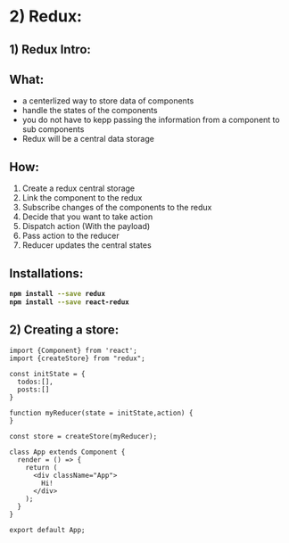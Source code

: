 # 2) Redux:


## 1) Redux Intro:

## What:
- a centerlized way to store data of components
- handle the states of the components  
- you do not have to kepp passing the information from a component to sub components
- Redux will be a central data storage


## How:

1. Create a redux central storage
2. Link the component to the redux
3. Subscribe changes of the components to the redux
4. Decide that you want to take action
5. Dispatch action (With the payload)
6. Pass action to the reducer
7. Reducer updates the central states



## Installations:

<b>

```bash
npm install --save redux
npm install --save react-redux
```

</b>





## 2) Creating a store:



```Js
import {Component} from 'react';
import {createStore} from "redux";

const initState = {
  todos:[],
  posts:[]
}

function myReducer(state = initState,action) {
}

const store = createStore(myReducer);

class App extends Component {
  render = () => {
    return (
      <div className="App">
        Hi!
      </div>
    );
  }
}

export default App;

```























